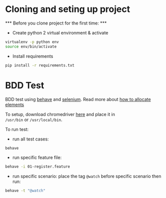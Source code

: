 # Cloning and seting up project

*** Before you clone project for the first time: ***

- Create python 2 virtual environment & activate
```sh
virtualenv -p python env
source env/bin/activate
```

- Install requirements
```sh
pip install -r requirements.txt
```


# BDD Test
BDD test using [behave](https://behave.readthedocs.io/en/latest/) and [selenium](http://selenium-python.readthedocs.io/). Read more about [how to allocate elements](https://selenium-python.readthedocs.io/locating-elements.html)

To setup, download chromedriver [here](https://sites.google.com/a/chromium.org/chromedriver/downloads) and place it in `/usr/bin` or `/usr/local/bin`.

To run test:

- run all test cases:
```sh
behave
```

- run specific feature file:
```sh
behave -i 01-register.feature
```

- run specific scenario: place the tag `@watch` before specific scenario then run:
```sh
behave -t "@watch"
```
